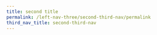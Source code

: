 ```yaml
---
title: second title
permalink: /left-nav-three/second-third-nav/permalink
third_nav_title: second-third-nav
---
```


